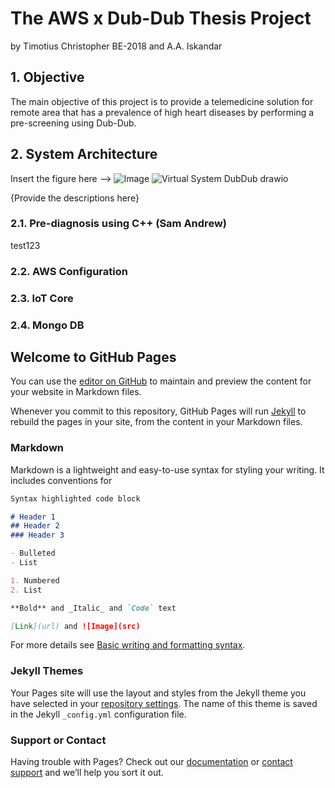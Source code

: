# The AWS x Dub-Dub Thesis Project
by Timotius Christopher BE-2018 and A.A. Iskandar

## 1. Objective

The main objective of this project is to provide a telemedicine solution for remote area that has a prevalence of high heart diseases by performing a pre-screening using Dub-Dub.

## 2. System Architecture 

Insert the figure here --> ![Image](src)
![Virtual System DubDub drawio](https://user-images.githubusercontent.com/61266571/169596674-df56d191-7914-404b-936f-3732987415cc.svg)


{Provide the descriptions here}

### 2.1. Pre-diagnosis using C++ (Sam Andrew)
test123

### 2.2. AWS Configuration

### 2.3. IoT Core

### 2.4. Mongo DB




## Welcome to GitHub Pages

You can use the [editor on GitHub](https://github.com/mydubdub/aws-dubdub/edit/gh-pages/index.md) to maintain and preview the content for your website in Markdown files.

Whenever you commit to this repository, GitHub Pages will run [Jekyll](https://jekyllrb.com/) to rebuild the pages in your site, from the content in your Markdown files.

### Markdown

Markdown is a lightweight and easy-to-use syntax for styling your writing. It includes conventions for

```markdown
Syntax highlighted code block

# Header 1
## Header 2
### Header 3

- Bulleted
- List

1. Numbered
2. List

**Bold** and _Italic_ and `Code` text

[Link](url) and ![Image](src)
```

For more details see [Basic writing and formatting syntax](https://docs.github.com/en/github/writing-on-github/getting-started-with-writing-and-formatting-on-github/basic-writing-and-formatting-syntax).

### Jekyll Themes

Your Pages site will use the layout and styles from the Jekyll theme you have selected in your [repository settings](https://github.com/mydubdub/aws-dubdub/settings/pages). The name of this theme is saved in the Jekyll `_config.yml` configuration file.

### Support or Contact

Having trouble with Pages? Check out our [documentation](https://docs.github.com/categories/github-pages-basics/) or [contact support](https://support.github.com/contact) and we’ll help you sort it out.
